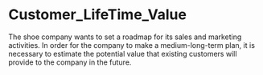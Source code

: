 # Customer_LifeTime_Value
The shoe company wants to set a roadmap for its sales and marketing activities. In order for the company to make a medium-long-term plan, it is necessary to estimate the potential value that existing customers will provide to the company in the future.
